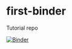 # first-binder

Tutorial repo 

[![Binder](https://binder.notebooks.egi.eu/badge_logo.svg)](https://binder.notebooks.egi.eu/v2/gh/PetrP-training/first-binder.git/HEAD)

